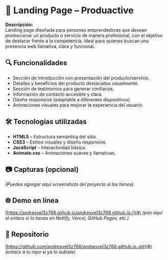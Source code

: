 # 🍕 Landing Page – Produactive

**Descripción:**  
Landing page diseñada para personas emprendedoras que desean promocionar un producto o servicio de manera profesional, con el objetivo de destacar frente a la competencia. Ideal para quienes buscan una presencia web llamativa, clara y funcional.

## 🔍 Funcionalidades
- Sección de introducción con presentación del producto/servicio.
- Detalles y beneficios del producto destacados visualmente.
- Sección de testimonios para generar confianza.
- Información de contacto accesible y clara.
- Diseño responsive (adaptable a diferentes dispositivos).
- Animaciones visuales para mejorar la experiencia del usuario.

## 🛠 Tecnologías utilizadas
- **HTML5** – Estructura semántica del sitio.
- **CSS3** – Estilos visuales y diseño responsive.
- **JavaScript** – Interactividad básica.
- **Animate.css** – Animaciones suaves y llamativas.

## 📷 Capturas (opcional)
*(Puedes agregar aquí screenshots del proyecto si los tienes)*

## 🌐 Demo en línea
[https://andresvel3z768.github.io/andresvel3z768.github.io./](#) *(pon aquí el enlace si lo tienes en Netlify, Vercel, GitHub Pages, etc.)*

## 📁 Repositorio
[https://github.com/andresvel3z768/andresvel3z768.github.io..git](#) *(enlace a tu repo si ya lo subiste)*
